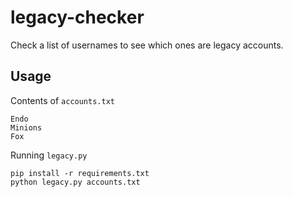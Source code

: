 # legacy-checker
Check a list of usernames to see which ones are legacy accounts.

## Usage
Contents of `accounts.txt`
```
Endo
Minions
Fox
```

Running `legacy.py`
```
pip install -r requirements.txt
python legacy.py accounts.txt
```
